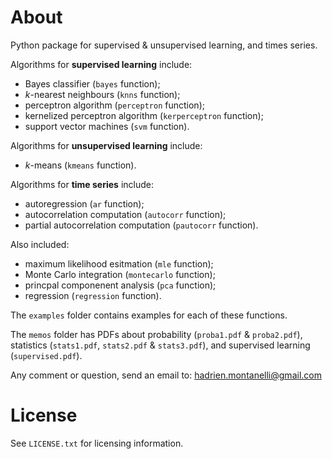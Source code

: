# About
Python package for supervised &amp; unsupervised learning, and times series.

Algorithms for **supervised learning** include:
- Bayes classifier (`bayes` function);
- *k*-nearest neighbours (`knns` function);
- perceptron algorithm (`perceptron` function);
- kernelized perceptron algorithm (`kerperceptron` function);
- support vector machines (`svm` function).

Algorithms for **unsupervised learning** include:
- *k*-means (`kmeans` function).

Algorithms for **time series** include:
- autoregression (`ar` function);
- autocorrelation computation (`autocorr` function);
- partial autocorrelation computation (`pautocorr` function).

Also included:
- maximum likelihood esitmation (`mle` function);
- Monte Carlo integration (`montecarlo` function);
- princpal componenent analysis (`pca` function);
- regression (`regression` function).

The `examples` folder contains examples for each of these functions. 

The `memos` folder has PDFs about probability (`proba1.pdf` &amp; `proba2.pdf`), statistics (`stats1.pdf`, `stats2.pdf` &amp; `stats3.pdf`), and supervised 
learning (`supervised.pdf`).

Any comment or question, send an email to: hadrien.montanelli@gmail.com

# License
See `LICENSE.txt` for licensing information.
